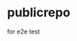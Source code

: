 # publicrepo
for e2e test







































































































































































































































































































































































































































































































































































































































































































































































































































































































































































































































































































































































































































































































































































































































































































































































































































































































































































































































































































































































































































































































































